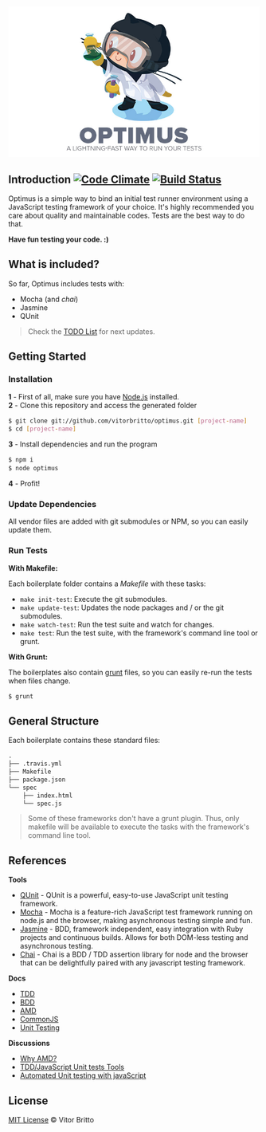 ![Optimus Logo](src/logo.jpg "Optimus")


## Introduction [![Code Climate](https://codeclimate.com/github/vitorbritto/optimus.png)](https://codeclimate.com/github/vitorbritto/optimus) [![Build Status](https://drone.io/github.com/vitorbritto/optimus/status.png)](https://drone.io/github.com/vitorbritto/optimus/latest)

Optimus is a simple way to bind an initial test runner environment using a JavaScript testing framework of your choice. It's highly recommended you care about quality and maintainable codes. Tests are the best way to do that.

**Have fun testing your code. :)**


## What is included?

So far, Optimus includes tests with:

- Mocha (and _chai_)
- Jasmine
- QUnit

> Check the [TODO List](https://github.com/vitorbritto/optimus/issues/1) for next updates.


## Getting Started

### Installation

**1** - First of all, make sure you have [Node.js](http://nodejs.org/) installed. <br/>
**2** - Clone this repository and access the generated folder

```bash
$ git clone git://github.com/vitorbritto/optimus.git [project-name]
$ cd [project-name]
```

**3** - Install dependencies and run the program

```bash
$ npm i
$ node optimus
```

**4** - Profit!

### Update Dependencies

All vendor files are added with git submodules or NPM, so you can easily update them.

### Run Tests

**With Makefile:**

Each boilerplate folder contains a _Makefile_ with these tasks:

- `make init-test`: Execute the git submodules.
- `make update-test`: Updates the node packages and / or the git submodules.
- `make watch-test`: Run the test suite and watch for changes.
- `make test`: Run the test suite, with the framework's command line tool or grunt.

**With Grunt:**

The boilerplates also contain [grunt](http://gruntjs.com/) files, so you can easily re-run the tests when files change.

```sh
$ grunt
```


## General Structure

Each boilerplate contains these standard files:

```
.
├── .travis.yml
├── Makefile
├── package.json
└── spec
    ├── index.html
    └── spec.js
```

> Some of these frameworks don't have a grunt plugin. Thus, only makefile will be available to execute the tasks with the framework's command line tool.


## References

**Tools**

- [QUnit](http://qunitjs.com/) - QUnit is a powerful, easy-to-use JavaScript unit testing framework.
- [Mocha](http://visionmedia.github.io/mocha/) - Mocha is a feature-rich JavaScript test framework running on node.js and the browser, making asynchronous testing simple and fun.
- [Jasmine](http://jasmine.github.io/2.0/introduction.html) - BDD, framework independent, easy integration with Ruby projects and continuous builds. Allows for both DOM-less testing and asynchronous testing.
- [Chai](chaijs.com) - Chai is a BDD / TDD assertion library for node and the browser that can be delightfully paired with any javascript testing framework.

**Docs**

- [TDD](http://en.wikipedia.org/wiki/Test-driven_development)
- [BDD](http://en.wikipedia.org/wiki/Behavior-driven_development)
- [AMD](https://github.com/amdjs/amdjs-api/wiki/AMD)
- [CommonJS](http://wiki.commonjs.org/wiki/CommonJS)
- [Unit Testing](http://wiki.commonjs.org/wiki/Unit_Testing/1.0)

**Discussions**

- [Why AMD?](http://requirejs.org/docs/whyamd.html)
- [TDD/JavaScript Unit tests Tools](http://stackoverflow.com/questions/300855/javascript-unit-test-tools-for-tdd)
- [Automated Unit testing with javaScript](http://stackoverflow.com/questions/96066/automated-unit-testing-with-javascript)


## License

[MIT License](http://vitorbritto.mit-license.org/) © Vitor Britto
